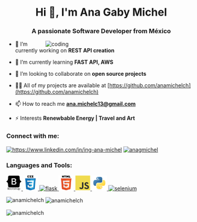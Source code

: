 
<h1 align="center">Hi 👋, I'm Ana Gaby Michel</h1>
<h3 align="center">A passionate Software Developer from México</h3>
<img align="right" alt="coding" width="400" src="https://media2.giphy.com/media/uB86ZyWQsnFSGYe2sA/giphy.gif?cid=ecf05e47cwgw1xrmj1idt9slhrsovjfdv6li9cln79lkgl83&rid=giphy.gif&ct=g">

- 🔭 I’m currently working on **REST API creation**

- 🌱 I’m currently learning **FAST API, AWS**

- 👯 I’m looking to collaborate on **open source projects**

- 👨‍💻 All of my projects are available at [https://github.com/anamichelch](https://github.com/anamichelch)

- 📫 How to reach me **ana.michelc13@gmail.com**

- ⚡ Interests **Renewbable Energy | Travel and Art**

<h3 align="left">Connect with me:</h3>
<p align="left">
<a href="https://linkedin.com/in/https://www.linkedin.com/in/ing-ana-michel" target="blank"><img align="center" src="https://raw.githubusercontent.com/rahuldkjain/github-profile-readme-generator/master/src/images/icons/Social/linked-in-alt.svg" alt="https://www.linkedin.com/in/ing-ana-michel" height="30" width="40" /></a>
<a href="https://www.leetcode.com/anagmichel" target="blank"><img align="center" src="https://raw.githubusercontent.com/rahuldkjain/github-profile-readme-generator/master/src/images/icons/Social/leet-code.svg" alt="anagmichel" height="30" width="40" /></a>
</p>

<h3 align="left">Languages and Tools:</h3>
<p align="left"> <a href="https://getbootstrap.com" target="_blank" rel="noreferrer"> <img src="https://raw.githubusercontent.com/devicons/devicon/master/icons/bootstrap/bootstrap-plain-wordmark.svg" alt="bootstrap" width="40" height="40"/> </a> <a href="https://www.w3schools.com/css/" target="_blank" rel="noreferrer"> <img src="https://raw.githubusercontent.com/devicons/devicon/master/icons/css3/css3-original-wordmark.svg" alt="css3" width="40" height="40"/> </a> <a href="https://flask.palletsprojects.com/" target="_blank" rel="noreferrer"> <img src="https://www.vectorlogo.zone/logos/pocoo_flask/pocoo_flask-icon.svg" alt="flask" width="40" height="40"/> </a> <a href="https://www.w3.org/html/" target="_blank" rel="noreferrer"> <img src="https://raw.githubusercontent.com/devicons/devicon/master/icons/html5/html5-original-wordmark.svg" alt="html5" width="40" height="40"/> </a> <a href="https://developer.mozilla.org/en-US/docs/Web/JavaScript" target="_blank" rel="noreferrer"> <img src="https://raw.githubusercontent.com/devicons/devicon/master/icons/javascript/javascript-original.svg" alt="javascript" width="40" height="40"/> </a> <a href="https://www.python.org" target="_blank" rel="noreferrer"> <img src="https://raw.githubusercontent.com/devicons/devicon/master/icons/python/python-original.svg" alt="python" width="40" height="40"/> </a> <a href="https://www.selenium.dev" target="_blank" rel="noreferrer"> <img src="https://raw.githubusercontent.com/detain/svg-logos/780f25886640cef088af994181646db2f6b1a3f8/svg/selenium-logo.svg" alt="selenium" width="40" height="40"/> </a> </p>

<p><img align="left" src="https://github-readme-stats.vercel.app/api/top-langs?username=anamichelch&show_icons=true&locale=en&layout=compact" alt="anamichelch" /></p>

<p>&nbsp;<img align="center" src="https://github-readme-stats.vercel.app/api?username=anamichelch&show_icons=true&locale=en" alt="anamichelch" /></p>

<p><img align="center" src="https://github-readme-streak-stats.herokuapp.com/?user=anamichelch&" alt="anamichelch" /></p>

